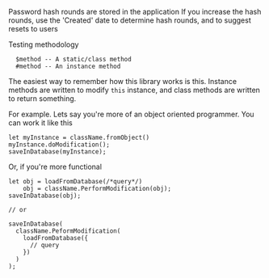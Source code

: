 
Password hash rounds are stored in the application
If you increase the hash rounds, use the 'Created' date to determine hash rounds, and to suggest resets to users

Testing methodology
```
  $method -- A static/class method
  #method -- An instance method
```

The easiest way to remember how this library works is this. Instance methods are written to modify `this` instance, and
class methods are written to return something.

For example. Lets say you're more of an object oriented programmer. You can work it like this

```
let myInstance = className.fromObject()
myInstance.doModification();
saveInDatabase(myInstance);
```

Or, if you're more functional

```
let obj = loadFromDatabase(/*query*/)
    obj = className.PerformModification(obj);
saveInDatabase(obj);

// or

saveInDatabase(
  className.PeformModification(
    loadFromDatabase({
      // query
    })
  )
);
```